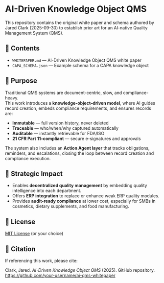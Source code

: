 # AI-Driven Knowledge Object QMS

This repository contains the original white paper and schema authored by Jared Clark (2025-09-30) to establish prior art for an AI-native Quality Management System (QMS).

## 📖 Contents
- `WHITEPAPER.md` — AI-Driven Knowledge Object QMS white paper
- `CAPA_SCHEMA.json` — Example schema for a CAPA knowledge object

## 🧭 Purpose
Traditional QMS systems are document-centric, slow, and compliance-heavy.  
This work introduces a **knowledge-object–driven model**, where AI guides record creation, embeds compliance requirements, and ensures records are:

- **Immutable** — full version history, never deleted  
- **Traceable** — who/when/why captured automatically  
- **Auditable** — instantly retrievable for FDA/ISO  
- **21 CFR Part 11–compliant** — secure e-signatures and approvals  

The system also includes an **Action Agent layer** that tracks obligations, reminders, and escalations, closing the loop between record creation and compliance execution.

## 🔗 Strategic Impact
- Enables **decentralized quality management** by embedding quality intelligence into each department.  
- Offers **ERP integration** to replace or enhance weak ERP quality modules.  
- Provides **audit-ready compliance** at lower cost, especially for SMBs in cosmetics, dietary supplements, and food manufacturing.

## 📜 License
[MIT License](LICENSE) (or your choice)

## 📌 Citation
If referencing this work, please cite:

Clark, Jared. *AI-Driven Knowledge Object QMS* (2025). GitHub repository.  
https://github.com/your-username/ai-qms-whitepaper
